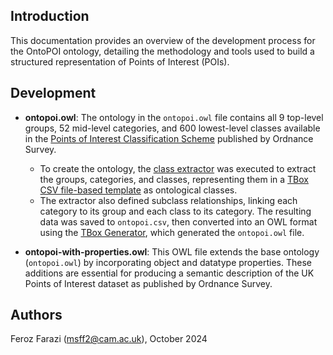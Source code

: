 ## Introduction ##

This documentation provides an overview of the development process for the OntoPOI ontology, detailing the methodology and tools used to build a structured representation of Points of Interest (POIs).

## Development ##

- **ontopoi.owl**: The ontology in the `ontopoi.owl` file contains all 9 top-level groups, 52 mid-level categories, and 600 lowest-level classes available in the [Points of Interest Classification Scheme](https://www.dropbox.com/scl/fi/krzpch9kkobpo2vek7np1/points-of-interest-classification-schemes-v3.4.pdf?rlkey=etc51hicq2ys19jh8nd45fk8i&st=4cyp2b3v&dl=0) published by Ordnance Survey. 
  - To create the ontology, the [class extractor](https://github.com/cambridge-cares/TheWorldAvatar/tree/main/Deploy/stacks/AI4PublicHealth/Common_Script) was executed to extract the groups, categories, and classes, representing them in a [TBox CSV file-based template](https://github.com/cambridge-cares/TheWorldAvatar/tree/main/JPS_BASE_LIB/src/main/java/uk/ac/cam/cares/jps/base/converter) as ontological classes.
  - The extractor also defined subclass relationships, linking each category to its group and each class to its category. The resulting data was saved to `ontopoi.csv`, then converted into an OWL format using the [TBox Generator](https://github.com/cambridge-cares/TheWorldAvatar/tree/main/JPS_BASE_LIB/src/main/java/uk/ac/cam/cares/jps/base/converter), which generated the `ontopoi.owl` file.

- **ontopoi-with-properties.owl**: This OWL file extends the base ontology (`ontopoi.owl`) by incorporating object and datatype properties. These additions are essential for producing a semantic description of the UK Points of Interest dataset as published by Ordnance Survey.

## Authors ##
Feroz Farazi (msff2@cam.ac.uk), October 2024